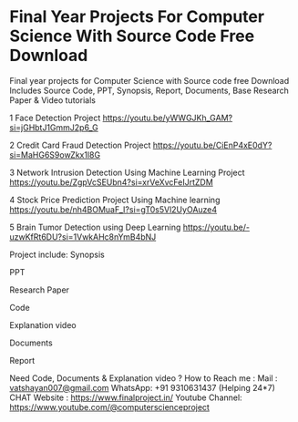 # Final Year Projects For Computer Science With Source Code Free Download
Final year projects for Computer Science with Source code free Download Includes Source Code, PPT, Synopsis, Report, Documents, Base Research Paper &amp; Video tutorials

1	Face Detection Project	https://youtu.be/yWWGJKh_GAM?si=jGHbtJ1GmmJ2p6_G

2	Credit Card Fraud Detection Project	https://youtu.be/CiEnP4xE0dY?si=MaHG6S9owZkx1l8G

3	Network Intrusion Detection Using Machine Learning Project	https://youtu.be/ZgpVcSEUbn4?si=xrVeXvcFeIJrtZDM

4	Stock Price Prediction Project Using Machine learning	https://youtu.be/nh4BOMuaF_I?si=gT0s5Vl2UyOAuze4

5	Brain Tumor Detection using Deep Learning	https://youtu.be/-uzwKfRt6DU?si=1VwkAHc8nYmB4bNJ

Project include:
Synopsis

PPT

Research Paper

Code

Explanation video

Documents

Report

Need Code, Documents & Explanation video ?
How to Reach me :
Mail : vatshayan007@gmail.com
WhatsApp: +91 9310631437 (Helping 24*7) CHAT
Website : https://www.finalproject.in/
Youtube Channel: https://www.youtube.com/@computerscienceproject
